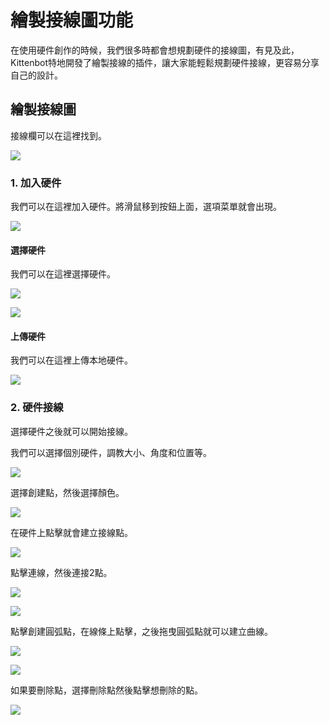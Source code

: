 # 繪製接線圖功能

在使用硬件創作的時候，我們很多時都會想規劃硬件的接線圖，有見及此，Kittenbot特地開發了繪製接線的插件，讓大家能輕鬆規劃硬件接線，更容易分享自己的設計。

## 繪製接線圖

接線欄可以在這裡找到。

![](./images/wire1.png)

### 1. 加入硬件

我們可以在這裡加入硬件。將滑鼠移到按鈕上面，選項菜單就會出現。

![](./images/wire2.png)

#### 選擇硬件

我們可以在這裡選擇硬件。

![](./images/wire4.png)

![](./images/wire5.png)

#### 上傳硬件

我們可以在這裡上傳本地硬件。

![](./images/wire6.png)

### 2. 硬件接線

選擇硬件之後就可以開始接線。

我們可以選擇個別硬件，調教大小、角度和位置等。

![](./images/wire7.png)

選擇創建點，然後選擇顏色。

![](./images/wire8.png)

在硬件上點擊就會建立接線點。

![](./images/wire9.png)

點擊連線，然後連接2點。

![](./images/wire10.png)

![](./images/wire11.png)

點擊創建圓弧點，在線條上點擊，之後拖曳圓弧點就可以建立曲線。

![](./images/wire12.png)

![](./images/wire13.png)

如果要刪除點，選擇刪除點然後點擊想刪除的點。

![](./images/wire14.png)